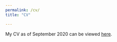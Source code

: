 ```yaml
---
permalink: /cv/
title: "CV"

---
```


My CV as of September 2020 can be viewed [here](https://aayushgrover.github.io/files/CV.pdf).
